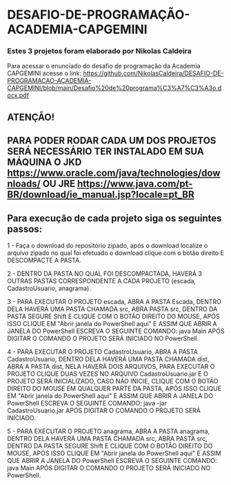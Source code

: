 # DESAFIO-DE-PROGRAMAÇÃO-ACADEMIA-CAPGEMINI

### Estes 3 projetos foram elaborado por Nikolas Caldeira

Para acessar o enunciado do desafio de programação da Academia CAPGEMINI acesse o link: https://github.com/NikolasCaldeira/DESAFIO-DE-PROGRAMACAO-ACADEMIA-CAPGEMINI/blob/main/Desafio%20de%20programa%C3%A7%C3%A3o.docx.pdf

## ATENÇÃO! 
## PARA PODER RODAR CADA UM DOS PROJETOS SERÁ NECESSÁRIO TER INSTALADO EM SUA MÁQUINA O JKD https://www.oracle.com/java/technologies/downloads/ OU JRE https://www.java.com/pt-BR/download/ie_manual.jsp?locale=pt_BR

## Para execução de cada projeto siga os seguintes passos:
1 - Faça o download do repositório zipado, após o download localize o arquivo zipado no qual foi efetuado o download clique com o botão direito E DESCOMPACTE A PASTA.

2 - DENTRO DA PASTA NO QUAL FOI DESCOMPACTADA, HAVERÁ 3 OUTRAS PASTAS CORRESPONDENTE A CADA PROJETO (escada, CadastroUsuario, anagrama).

3 - PARA EXECUTAR O PROJETO escada, ABRA A PASTA Escada, DENTRO DELA HAVERÁ UMA PASTA CHAMADA src, ABRA PASTA src, DENTRO DA PASTA SEGURE Shift E CLIQUE COM O BOTÃO DIREITO DO MOUSE, APÓS ISSO CLIQUE EM "Abrir janela do PowerShell aqui" E ASSIM QUE ABRIR A JANELA DO PowerShell ESCREVA O SEGUINTE COMANDO: java Main
APÓS DIGITAR O COMANDO O PROJETO SERÁ INICIADO NO PowerShell.

4 - PARA EXECUTAR O PROJETO CadastroUsuario, ABRA A PASTA CadastroUsuario, DENTRO DELA HAVERÁ UMA PASTA CHAMADA dist, ABRA A PASTA dist, NELA HAVERÁ DOIS ARQUIVOS, PARA EXECUTAR O PROJETO CLIQUE DUAS VEZES NO ARQUIVO CadastroUsuario.jar E O PROJETO SERÁ INICIALIZADO, CASO NÃO INICIE, CLIQUE COM O BOTÃO DIREITO DO MOUSE EM QUALQUER PARTE DA PASTA, APÓS ISSO CLIQUE EM "Abrir janela do PowerShell aqui" E ASSIM QUE ABRIR A JANELA DO PowerShell ESCREVA O SEGUINTE COMANDO: java -jar CadastroUsuario.jar
APÓS DIGITAR O COMANDO O PROJETO SERÁ INICIADO.

5 - PARA EXECUTAR O PROJETO anagrama, ABRA A PASTA anagrama, DENTRO DELA HAVERÁ UMA PASTA CHAMADA src, ABRA PASTA src, DENTRO DA PASTA SEGURE Shift E CLIQUE COM O BOTÃO DIREITO DO MOUSE, APÓS ISSO CLIQUE EM "Abrir janela do PowerShell aqui" E ASSIM QUE ABRIR A JANELA DO PowerShell ESCREVA O SEGUINTE COMANDO: java Main
APÓS DIGITAR O COMANDO O PROJETO SERÁ INICIADO NO PowerShell.



